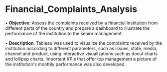 # Financial_Complaints_Analysis


• **Objective**: Assess the complaints received by a financial institution from different parts of the country and prepare a dashboard to illustrate the performance of the institution to the senior management.

• **Description**: Tableau was used to visualize the complaints received by the institution according to different parameters, such as issues, state, media, channel and product, using interactive visualizations such as donut charts and lollipop charts. Important KPIs that offer top management a picture of the institution's monthly performance was also developed.


  
  
